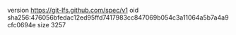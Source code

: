 version https://git-lfs.github.com/spec/v1
oid sha256:476056bfedac12ed95ffd7417983cc847069b054c3a11064a5b7a4a9cfc0694e
size 3257
